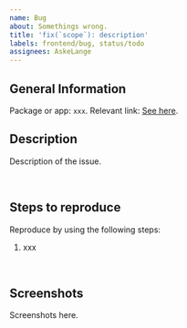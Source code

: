 ```yaml
---
name: Bug
about: Somethings wrong.
title: 'fix(`scope`): description'
labels: frontend/bug, status/todo
assignees: AskeLange
---
```


## General Information

Package or app: `xxx`.
Relevant link: [See here](#).

## Description

Description of the issue.

<br />

## Steps to reproduce

Reproduce by using the following steps:

1. xxx

<br />

## Screenshots

Screenshots here.
